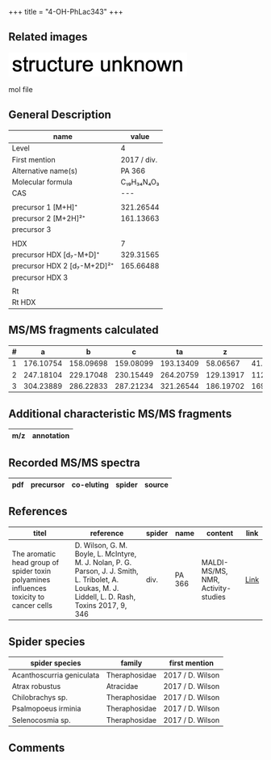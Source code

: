 +++
title = "4-OH-PhLac343"
+++

## Related images

![](/img/2.png)

mol file

## General Description

| name                        | value       |
|-----------------------------|-------------|
| Level                       | 4           |
| First mention               | 2017 / div. |
| Alternative name(s)         | PA 366      |
| Molecular formula           | C₁₉H₃₄N₄O₃  |
| CAS                         | ---         |
|                             |             |
| precursor 1 [M+H]⁺          | 321.26544   |
| precursor 2 [M+2H]²⁺        | 161.13663   |
| precursor 3                 |             |
|                             |             |
| HDX                         | 7           |
| precursor HDX   [d₇-M+D]⁺   | 329.31565   |
| precursor HDX 2 [d₇-M+2D]²⁺ | 165.66488   |
| precursor HDX 3             |             |
|                             |             |
| Rt                          |             |
| Rt HDX                      |             |

## MS/MS fragments calculated

| # | a         | b         | c         | ta        | z         | y         | tz        |
|---|-----------|-----------|-----------|-----------|-----------|-----------|-----------|
| 1 | 176.10754 | 158.09698 | 159.08099 | 193.13409 | 58.06567  | 41.03912  | 75.09222  |
| 2 | 247.18104 | 229.17048 | 230.15449 | 264.20759 | 129.13917 | 112.11262 | 146.16572 |
| 3 | 304.23889 | 286.22833 | 287.21234 | 321.26544 | 186.19702 | 169.17047 | 203.22357 |

## Additional characteristic MS/MS fragments

| m/z       | annotation |
|-----------|------------|

## Recorded MS/MS spectra

| pdf | precursor | co-eluting  | spider    | source                       |
|-----|-----------|-------------|-----------|------------------------------|

## References

| titel                                                                                  | reference                                                                                                                                           | spider | name   | content                            | link                                          |
|----------------------------------------------------------------------------------------|-----------------------------------------------------------------------------------------------------------------------------------------------------|--------|--------|------------------------------------|-----------------------------------------------|
| The aromatic head group of spider toxin polyamines influences toxicity to cancer cells | D. Wilson, G. M. Boyle, L. McIntyre, M. J. Nolan, P. G. Parson, J. J. Smith, L. Tribolet, A. Loukas, M. J. Liddell, L. D. Rash, Toxins 2017, 9, 346 | div.   | PA 366 | MALDI-MS/MS, NMR, Activity-studies | [Link](https://doi.org/10.3390/toxins9110346) |

## Spider species

| spider species            | family        | first mention    |
|---------------------------|---------------|------------------|
| Acanthoscurria geniculata | Theraphosidae | 2017 / D. Wilson |
| Atrax robustus            | Atracidae     | 2017 / D. Wilson |
| Chilobrachys sp.          | Theraphosidae | 2017 / D. Wilson |
| Psalmopoeus irminia       | Theraphosidae | 2017 / D. Wilson |
| Selenocosmia sp.          | Theraphosidae | 2017 / D. Wilson |

## Comments